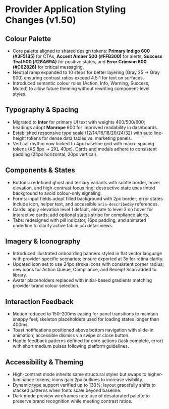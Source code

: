 # Provider Application Styling Changes (v1.50)

## Colour Palette
- Core palette aligned to shared design tokens: **Primary Indigo 600 (#3F51B5)** for CTAs, **Accent Amber 500 (#FFB300)** for alerts, **Success Teal 500 (#26A69A)** for positive states, and **Error Crimson 600 (#C62828)** for critical messaging.
- Neutral ramp expanded to 10 steps for better layering (Gray 25 → Gray 900) ensuring contrast ratios exceed 4.5:1 for text on surfaces.
- Introduced semantic colour roles (Action, Info, Warning, Success, Muted) to allow future theming without rewriting component-level styles.

## Typography & Spacing
- Migrated to **Inter** for primary UI text with weights 400/500/600; headings adopt **Manrope** 600 for improved readability in dashboards.
- Established responsive type scale (12/14/16/18/20/24/32) with auto line-height tokens for dense data tables vs. marketing panels.
- Vertical rhythm now locked to 4px baseline grid with macro spacing tokens (XS 8px → 2XL 40px). Cards and modals adhere to consistent padding (24px horizontal, 20px vertical).

## Components & States
- Buttons: redefined ghost and tertiary variants with subtle border, hover elevation, and high-contrast focus ring; destructive state uses tinted background to avoid colour-only signaling.
- Forms: input fields adopt filled background with 2px border; error states include icon, helper text, and accessible `aria-describedBy` references.
- Cards: apply elevation level 1 default, elevate to level 3 on hover for interactive cards; add optional status stripe for compliance alerts.
- Tabs: redesigned with pill indicator, 16px padding, and animated underline to clarify active tab in job detail views.

## Imagery & Iconography
- Introduced illustrated onboarding banners styled in flat vector language with provider-specific scenarios; ensure exported at 3x for retina clarity.
- Updated icon set to use 24px stroke icons with consistent corner radius; new icons for Action Queue, Compliance, and Receipt Scan added to library.
- Avatar placeholders replaced with initial-based gradients matching provider brand colour selection.

## Interaction Feedback
- Motion reduced to 150–200ms easing for panel transitions to maintain snappy feel; skeleton placeholders used for loading states longer than 400ms.
- Toast notifications positioned above bottom navigation with slide-in animation; accessible dismiss via swipe or close button.
- Haptic feedback patterns defined for core actions (task complete, error) with short medium pulses following platform guidelines.

## Accessibility & Theming
- High-contrast mode inherits same structural styles but swaps to higher-luminance tokens; icons gain 2px outlines to increase visibility.
- Dynamic type support verified up to 130%; layout gracefully shifts to stacked patterns when fonts scale beyond baseline.
- Dark mode preview wireframes note use of desaturated palette to preserve brand recognition while meeting contrast ratios.

